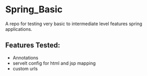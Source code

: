 # Spring_Basic
A repo for testing very basic to intermediate level features  spring applications.

Features Tested:
----------------
* Annotations
* servelt config for html and jsp mapping
* custom urls

